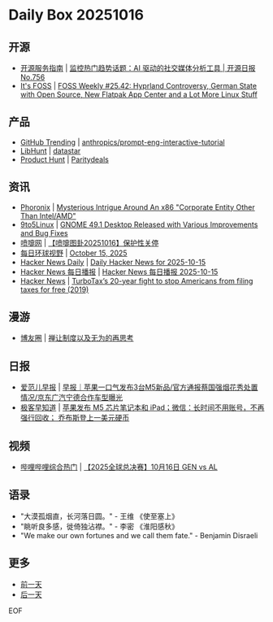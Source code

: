 # Daily Box 20251016

## 开源
- [开源服务指南](https://osguider.com/blog/) | [监控热门趋势话题：AI 驱动的社交媒体分析工具 | 开源日报 No.756](https://osguider.com/blog/post/daily/daily-756/)
- [It's FOSS](https://itsfoss.com/) | [FOSS Weekly #25.42: Hyprland Controversy, German State with Open Source, New Flatpak App Center and a Lot More Linux Stuff](https://itsfoss.com/newsletter/foss-weekly-25-42/)

## 产品
- [GitHub Trending](https://github.com/trending?since=daily) | [anthropics/prompt-eng-interactive-tutorial](https://github.com/anthropics/prompt-eng-interactive-tutorial)
- [LibHunt](https://www.libhunt.com/) | [datastar](https://www.libhunt.com/r/datastar)
- [Product Hunt](https://www.producthunt.com) | [Paritydeals](https://www.producthunt.com/products/paritydeals)

## 资讯
- [Phoronix](https://www.phoronix.com/) | [Mysterious Intrigue Around An x86 "Corporate Entity Other Than Intel/AMD"](https://www.phoronix.com/news/x86-Opcodes-Not-AMD-Or-Intel)
- [9to5Linux](https://9to5linux.com/) | [GNOME 49.1 Desktop Released with Various Improvements and Bug Fixes](https://9to5linux.com/gnome-49-1-desktop-released-with-various-improvements-and-bug-fixes)
- [喷嚏网](http://www.dapenti.com/blog/blog.asp?subjectid=70&name=xilei) | [【喷嚏图卦20251016】保护性关停](http://www.dapenti.com/blog/more.asp?name=xilei&id=188875)
- [每日环球视野](https://idai.ly/) | [October 15, 2025](http://m.idai.ly/se/a193iG?1760486400)
- [Hacker News Daily](https://www.daemonology.net/hn-daily/) | [Daily Hacker News for 2025-10-15](https://www.daemonology.net/hn-daily/2025-10-15.html)
- [Hacker News 每日播报](https://hacker-news.agi.li/) | [Hacker News 每日播报 2025-10-15](https://hacker-news.agi.li/post/2025-10-15)
- [Hacker News](https://news.ycombinator.com/front) | [TurboTax’s 20-year fight to stop Americans from filing taxes for free (2019)](https://news.ycombinator.com/item?id=45601750)

## 漫游
- [博友圈](https://www.boyouquan.com/home) | [禅让制度以及无为的再思考](https://www.boyouquan.com/go?from=feed&link=https%3A%2F%2Filiu.org%2Fposts%2Frevisiting-the-zen-like-abdication-system-and-the-philosophy-of-wu-wei%2F)

## 日报
- [爱范儿早报](https://www.ifanr.com/category/ifanrnews) | [早报｜苹果一口气发布3台M5新品/官方通报蔡国强烟花秀处置情况/京东广汽宁德合作车型曝光](https://www.ifanr.com/1641058)
- [极客早知道](https://www.geekpark.net/column/74) | [苹果发布 M5 芯片笔记本和 iPad；微信：长时间不用账号，不再强行回收； 乔布斯登上一美元硬币](https://www.geekpark.net/news/355018)

## 视频
- [哔哩哔哩综合热门](https://www.bilibili.com/v/popular/all/) | [【2025全球总决赛】10月16日 GEN vs AL](https://b23.tv/BV1XAWBzMEew)

## 语录
- "大漠孤烟直，长河落日圆。" - 王维 《使至塞上》
- "眺听良多感，徙倚独沾襟。" - 李密 《淮阳感秋》
- "We make our own fortunes and we call them fate." - Benjamin Disraeli

## 更多
- [前一天](daily-box-20251015.md)
- [后一天](daily-box-20251017.md)

EOF